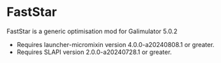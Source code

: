 # FastStar

FastStar is a generic optimisation mod for Galimulator 5.0.2

- Requires launcher-micromixin version 4.0.0-a20240808.1 or greater.
- Requires SLAPI version 2.0.0-a20240728.1 or greater.
